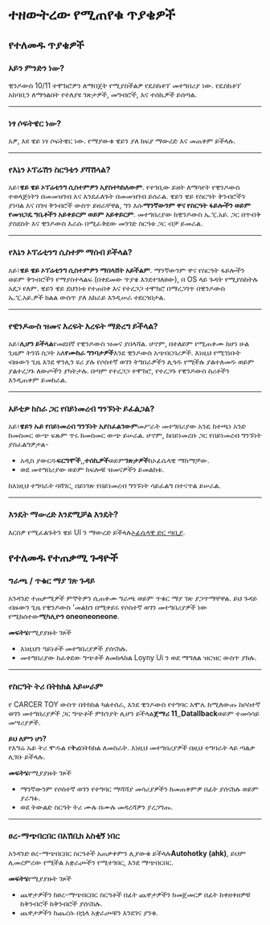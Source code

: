 # **ተዘውትረው የሚጠየቁ ጥያቄዎች**

## **የተለመዱ ጥያቄዎች**

### **አይን ምንድን ነው?**

ዊንዶውስ 10/11 ተሞክሮዎን ለማበጀት የሚያስችልዎ የዴስክቶፕ መተግበሪያ ነው. የዴስክቶፕ አከባቢን ለማጎልበት የተለያዩ
ገጽታዎች, መግብሮች, እና ተሰኪዎች ይሰጣል.

---

### **ነፃ ሶፍትዌር ነው?**

አዎ, እዩ ዌይ ነፃ ሶፍትዌር ነው. የማያውቁ ዌይን ያለ ክፍያ ማውረድ እና መጠቀም ይችላሉ.

---

### **የእኔን ኦፕሬሽን ስርዓቴን ያሻሽላል?**

አይ፣**ዌይ ዌይ ኦፕሬቲንግ ሲስተምዎን አያስተካክለውም**. የተገቢው ይዘት ለማሳየት የዊንዶውስ ተወላጅነትን በመመዝገብ እና
እንደፈለጉት በመመዝገብ ይሰራል. ዌይን ዌይ የስርዓት ቅንብሮችን ያነባል እና በገዛ ቅንብሮች ውስጥ ይዘራቸዋል, ግን
እሱ**ማንኛውንም ዋና የስርዓት ፋይሎችን ወይም የመዝጋዴ ግቤቶችን አይቀይርም ወይም አይቀይርም**. መተግበሪያው ከዊንዶውስ
ኤ.ፒ.አይ. ጋር በጥብቅ ያስደስት እና ዊንዶውስ እራሱ በሚፈቅደው መንገድ ስርዓቱ ጋር ብቻ ይመራል.

---

### **የእኔን ኦፕሬቲንግ ሲስተም ማሰብ ይችላል?**

አይ፣**ዌይ ዌይ ኦፕሬቲንግ ሲስተምዎን ማበላሸት አይችልም**. ማንኛውንም ዋና የስርዓት ፋይሎችን ወይም ቅንብሮችን
የማያስተላልፍ (በቀደመው ጥያቄ እንደተገለፀው), በ OS ላይ ጉዳት የሚያስከትሉ አደጋ የለም. ዌይን ዌይ ደህንነቱ የተጠበቀ
እና የተረጋጋ ተሞክሮ በማረጋገጥ በዊንዶውስ ኤ.ፒ.አይ.ዎች ክልል ውስጥ ያለ አከራይ እንዲሠራ ተደርጎበታል.

---

### **የዊንዶውስ ዝመና እረፍት እረፍት ማድረግ ይችላል?**

አይ፣**ሊሆን ይችላል**የመደበኛ የዊንዶውስ ዝመና ያበላሻል. ሆኖም, በተለይም የሚጠቀሙ ከሆነ ሁል ጊዜም ትንሽ ስጋት
አለ**የሙከራ ግንባታዎች**እንደ ዊንዶውስ አጭበርባሪዎች. እነዚህ የሚገነቡት ብዙውን ጊዜ እንደ ዋንሊን ዩሪ ያሉ የሶስተኛ
ወገን ትግበራዎችን ሊጎዱ የሚችሉ ያልተለመዱ ወይም ያልተረጋጉ ለውጦችን ያካትታሉ. በጣም የተረጋጋ ተሞክሮ, የተረጋጉ የዊንዶውስ
ስሪቶችን እንዲጠቀም ይመከራል.

---

### **አይቲዎ ከስራ ጋር የበይነመረብ ግንኙነት ይፈልጋል?**

አይ፣**ዌይን ኡይ የበይነመረብ ግንኙነት አያስፈልገውም**መሥራት መተግበሪያው አንዴ ከተጫነ አንድ ከመስመር ውጭ ፍጹም ጥሩ
ከመስመር ውጭ ይሠራል. ሆኖም, ከበይነመረቡ ጋር የበይነመረብ ግንኙነት ያስፈልግዎታል-

- አዲስ ያውርዱ**ፍርግሞች**,,**ተሰኪዎች**ወይም**ገጽታዎች**ከኦፊሴላዊ ማከማቻው.
- ወደ መተግበሪያው ወይም ክፍሎቹ ዝመናዎችን ይመልከቱ.

ከእነዚህ ተግባራት ባሻገር, በይነገጽ የበይነመረብ ግንኙነት ሳይፈልግ በተናጥል ይሠራል.

---

### **እንዴት ማውረድ እንደሚቻል እንዴት?**

እርስዎ የሚፈልጉትን ዌይ UI ን ማውረድ ይችላሉ[ኦፊሴላዊ ድር ጣቢያ](https://seelen.io).

## **የተለመዱ የተጠቃሚ ጉዳዮች**

### **ግራጫ / ጥቁር ማያ ገጽ ጉዳይ**

አንዳንድ ተጠቃሚዎች ምኞትዎን ሲጠቀሙ ግራጫ ወይም ጥቁር ማያ ገጽ ያጋጥማቸዋል. ይህ ጉዳይ ብዙውን ጊዜ የዊንዶውስ 'መልክን
በሚቀይሩ የሶስተኛ ወገን መተግበሪያዎች ነው የሚከሰተው**ሚካሊዮን oneoneoneone**.

**መፍትሄ**የሚያያዙት ገጾች

- እነዚህን ዓይነቶች መተግበሪያዎች ያሰናክሉ.
- መተግበሪያው ከፈቀደው ግጭቶች ለመከላከል Loyny Ui ን ወደ ማግለል ዝርዝር ውስጥ ያክሉ.

---

### **የስርዓት ትሪ በትክክል አይሠራም**

የ CARCER TOY ውስጥ በትክክል ካልተሰራ, እንደ ዊንዶውስ የተግባር አሞሌ ከሚለውጡ ከሶስተኛ ወገን መተግበሪያዎች ጋር
ግጭቶች ምክንያት ሊሆን ይችላል**ጀማሪ 11**,,**Datallback**ወይም ተመሳሳይ መሣሪያዎች.

**ይህ ለምን ሆነ?**\
የእግሬ ኡይ ትሪ ሞዱል የ**ትሪ**በትክክል ለመስራት. እነዚህ መተግበሪያዎች በዚህ ተግባራት ላይ ጣልቃ ሊገቡ ይችላሉ.

**መፍትሄ**የሚያያዙት ገጾች

- ማንኛውንም የሶስተኛ ወገን የተግባር ማሻሻያ መሳሪያዎችን ከመጠቀምዎ በፊት ያሰናክሉ ወይም ያራግፉ.
- ወደ ትውልድ ስርዓት ትሪ ሙሉ በሙሉ መዳረሻዎን ያረጋግጡ.

---

### **ፀረ-ማጭበርበር በአሽቢክ አስቂኝ ነበር**

አንዳንድ ፀረ-ማጭበርበር ስርዓቶች አጠቃቀምን ሊያውቁ ይችላሉ**Autohotky (ahk)**, ይህም ሊመረምረው የሚችል
አቋራጮችን የሚተገበር, እንደ ማጭበርበር.

**መፍትሄ**የሚያያዙት ገጾች

- ጨዋታዎችን ከፀረ-ማጭበርበር ስርዓቶች በፊት ጨዋታዎችን ከመጀመርዎ በፊት ከቀዘቀዘዎቹ ከቅንብሮች ከቅንብሮች ያሰናክሉ.
- ጨዋታዎችን ከጨረሱ በኋላ አቋራጮቹን እንደገና ያንቁ.
